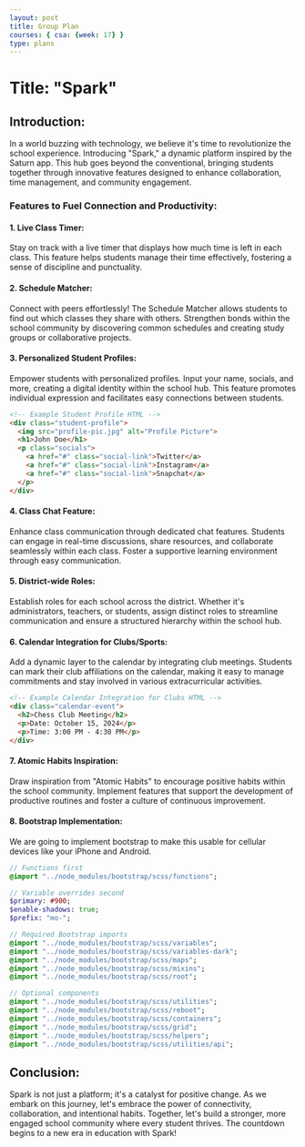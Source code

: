 ```yaml
---
layout: post
title: Group Plan
courses: { csa: {week: 17} }
type: plans
---
```


# **Title: "Spark"**

## **Introduction:**
In a world buzzing with technology, we believe it's time to revolutionize the school experience. Introducing "Spark," a dynamic platform inspired by the Saturn app. This hub goes beyond the conventional, bringing students together through innovative features designed to enhance collaboration, time management, and community engagement.

### **Features to Fuel Connection and Productivity:**

#### **1. Live Class Timer:**
Stay on track with a live timer that displays how much time is left in each class. This feature helps students manage their time effectively, fostering a sense of discipline and punctuality.

#### **2. Schedule Matcher:**
Connect with peers effortlessly! The Schedule Matcher allows students to find out which classes they share with others. Strengthen bonds within the school community by discovering common schedules and creating study groups or collaborative projects.

#### **3. Personalized Student Profiles:**
Empower students with personalized profiles. Input your name, socials, and more, creating a digital identity within the school hub. This feature promotes individual expression and facilitates easy connections between students.

```html
<!-- Example Student Profile HTML -->
<div class="student-profile">
  <img src="profile-pic.jpg" alt="Profile Picture">
  <h1>John Doe</h1>
  <p class="socials">
    <a href="#" class="social-link">Twitter</a>
    <a href="#" class="social-link">Instagram</a>
    <a href="#" class="social-link">Snapchat</a>
  </p>
</div>
```

#### **4. Class Chat Feature:**
Enhance class communication through dedicated chat features. Students can engage in real-time discussions, share resources, and collaborate seamlessly within each class. Foster a supportive learning environment through easy communication.

#### **5. District-wide Roles:**
Establish roles for each school across the district. Whether it's administrators, teachers, or students, assign distinct roles to streamline communication and ensure a structured hierarchy within the school hub.

#### **6. Calendar Integration for Clubs/Sports:**
Add a dynamic layer to the calendar by integrating club meetings. Students can mark their club affiliations on the calendar, making it easy to manage commitments and stay involved in various extracurricular activities.

```html
<!-- Example Calendar Integration for Clubs HTML -->
<div class="calendar-event">
  <h2>Chess Club Meeting</h2>
  <p>Date: October 15, 2024</p>
  <p>Time: 3:00 PM - 4:30 PM</p>
</div>
```

#### **7. Atomic Habits Inspiration:**
Draw inspiration from "Atomic Habits" to encourage positive habits within the school community. Implement features that support the development of productive routines and foster a culture of continuous improvement.

#### **8. Bootstrap Implementation:**
We are going to implement bootstrap to make this usable for cellular devices like your iPhone and Android. 

```sass
// Functions first
@import "../node_modules/bootstrap/scss/functions";

// Variable overrides second
$primary: #900;
$enable-shadows: true;
$prefix: "mo-";

// Required Bootstrap imports
@import "../node_modules/bootstrap/scss/variables";
@import "../node_modules/bootstrap/scss/variables-dark";
@import "../node_modules/bootstrap/scss/maps";
@import "../node_modules/bootstrap/scss/mixins";
@import "../node_modules/bootstrap/scss/root";

// Optional components
@import "../node_modules/bootstrap/scss/utilities";
@import "../node_modules/bootstrap/scss/reboot";
@import "../node_modules/bootstrap/scss/containers";
@import "../node_modules/bootstrap/scss/grid";
@import "../node_modules/bootstrap/scss/helpers";
@import "../node_modules/bootstrap/scss/utilities/api";
```

## **Conclusion:**
Spark is not just a platform; it's a catalyst for positive change. As we embark on this journey, let's embrace the power of connectivity, collaboration, and intentional habits. Together, let's build a stronger, more engaged school community where every student thrives. The countdown begins to a new era in education with Spark!